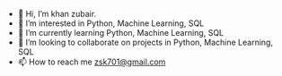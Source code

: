 - 👋 Hi, I’m khan zubair.
- 👀 I’m interested in Python, Machine Learning, SQL
- 🌱 I’m currently learning Python, Machine Learning, SQL
- 💞️ I’m looking to collaborate on projects in Python, Machine Learning, SQL
- 📫 How to reach me zsk701@gmail.com

<!---
zsk701/Mr.Authentic is a ✨ special ✨ repository because its `README.md` (this file) appears on your GitHub profile.
You can click the Preview link to take a look at your changes.
--->

